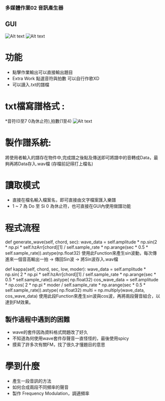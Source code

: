 ### 多媒體作業02 音訊產生器

## GUI
![Alt text](https://i.imgur.com/qw3yEco.jpg)
![Alt text](https://i.imgur.com/wg4HSZA.jpg)

# 功能
* 點擊作業輸出可以直接輸出題目
* Extra Work 點選音符與拍數 可以自行作歌XD
* 可以讀入.txt的譜檔

# txt檔寫譜格式 : 
*音符(0至7 0為休止符),拍數(1至4)
![Alt text](https://i.imgur.com/29ACmId.jpg)

# 製作譜系統:
將使用者輸入的譜存在物件中,完成譜之後點及傳送即可將譜中的音轉成Data，最夠再將Data存入.wav檔 (存檔前記得打上檔名)

# 讀取模式
* 直接在檔名輸入檔案名，即可直接由文字檔案匯入樂譜
* 1 ~ 7 為 Do 至 Si 0 為休止符，也可直接在GUI內使用做譜功能

# 程式流程

def generate_wave(self, chord, sec):
	wave_data = self.amplitude * np.sin(2 * np.pi * self.hzArr[chord][1] / self.sample_rate * np.arange(sec * 0.5 * self.sample_rate)).astype(np.float32)
使用此Function來產生sin波動，每次傳進來一個音高輸出一拍 -> 傳回Sin波 -> 將Sin波存入.wav檔


def kappa(self, chord, sec, low, moder):
    wave_data = self.amplitude * np.sin(
        2 * np.pi * self.hzArr[chord][1] / self.sample_rate * np.arange(sec * 0.5 * self.sample_rate)).astype(
        np.float32)
    cos_wave_data = self.amplitude * np.cos(
        2 * np.pi * moder / self.sample_rate * np.arange(sec * 0.5 * self.sample_rate)).astype(
        np.float32)
    multi = np.multiply(wave_data, cos_wave_data)
使用此段Function來產生sin波與cos波，再將兩段聲音組合，以達到FM效果。



## 製作過程中遇到的困難
* wave的套件因為資料格式問題改了好久
* 不知道為何使用wave套件存聲音一直怪怪的，最後使用spicy
* 摸索了許多次有關FM，找了很久才懂題目的意思

# 學到什麼
* 產生一段音訊的方法
* 如何合成兩段不同頻率的聲音
* 製作 Frequency Modulation，調適頻率